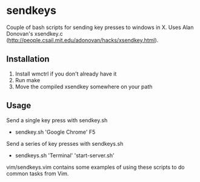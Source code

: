 # sendkeys

Couple of bash scripts for sending key presses to windows in X. Uses Alan Donovan's xsendkey.c (http://people.csail.mit.edu/adonovan/hacks/xsendkey.html).

## Installation

1. Install wmctrl if you don't already have it
2. Run make
3. Move the compiled xsendkey somewhere on your path

## Usage

Send a single key press with sendkey.sh

* sendkey.sh 'Google Chrome' F5

Send a series of key presses with sendkeys.sh

* sendkeys.sh 'Terminal' 'start-server.sh'

vim/sendkeys.vim contains some examples of using these scripts to do common tasks from Vim.
